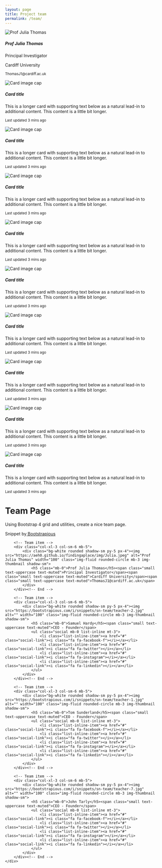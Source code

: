 ```yaml
---
layout: page
title: Project team
permalink: /team/
---
```

<div class="row">
  <div class="col-sm-6">
    <div class="card">
      <div class="ratio ratio-1x1 rounded-circle overflow-hidden">
        <img class="card-img-top img-cover" src="https://aeh0.github.io/findingaplace/img/Julia.jpeg" alt="Prof Julia Thomas">
      </div>
    <div class="card-body">
      <h5 class="card-title">Prof Julia Thomas</h5>
      <p class="card-text">Principal Investigator</p>
      <p class="card-text">Cardiff University</p>
      <p class="card-text"><small class="text-muted">ThomasJ1@cardiff.ac.uk</small></p>
    </div>
    </div>
  </div>
  
  <div class="col-sm-6">
    <div class="card">
      <img class="card-img-top" src="..." alt="Card image cap">
    <div class="card-body">
      <h5 class="card-title">Card title</h5>
      <p class="card-text">This is a longer card with supporting text below as a natural lead-in to additional content. This content is a little bit longer.</p>
      <p class="card-text"><small class="text-muted">Last updated 3 mins ago</small></p>
    </div>
    </div>
  </div>
</div>

<div class="row">
  <div class="col-sm-6">
    <div class="card">
      <img class="card-img-top" src="..." alt="Card image cap">
    <div class="card-body">
      <h5 class="card-title">Card title</h5>
      <p class="card-text">This is a longer card with supporting text below as a natural lead-in to additional content. This content is a little bit longer.</p>
      <p class="card-text"><small class="text-muted">Last updated 3 mins ago</small></p>
    </div>
    </div>
  </div>
  
  <div class="col-sm-6">
    <div class="card">
      <img class="card-img-top" src="..." alt="Card image cap">
    <div class="card-body">
      <h5 class="card-title">Card title</h5>
      <p class="card-text">This is a longer card with supporting text below as a natural lead-in to additional content. This content is a little bit longer.</p>
      <p class="card-text"><small class="text-muted">Last updated 3 mins ago</small></p>
    </div>
    </div>
  </div>
</div>

<div class="row">
  <div class="col-sm-6">
    <div class="card">
      <img class="card-img-top" src="..." alt="Card image cap">
    <div class="card-body">
      <h5 class="card-title">Card title</h5>
      <p class="card-text">This is a longer card with supporting text below as a natural lead-in to additional content. This content is a little bit longer.</p>
      <p class="card-text"><small class="text-muted">Last updated 3 mins ago</small></p>
    </div>
    </div>
  </div>
  
  <div class="col-sm-6">
    <div class="card">
      <img class="card-img-top" src="..." alt="Card image cap">
    <div class="card-body">
      <h5 class="card-title">Card title</h5>
      <p class="card-text">This is a longer card with supporting text below as a natural lead-in to additional content. This content is a little bit longer.</p>
      <p class="card-text"><small class="text-muted">Last updated 3 mins ago</small></p>
    </div>
    </div>
  </div>
</div>

<div class="row">
  <div class="col-sm-6">
    <div class="card">
      <img class="card-img-top" src="..." alt="Card image cap">
    <div class="card-body">
      <h5 class="card-title">Card title</h5>
      <p class="card-text">This is a longer card with supporting text below as a natural lead-in to additional content. This content is a little bit longer.</p>
      <p class="card-text"><small class="text-muted">Last updated 3 mins ago</small></p>
    </div>
    </div>
  </div>
  
  <div class="col-sm-6">
    <div class="card">
      <img class="card-img-top" src="..." alt="Card image cap">
    <div class="card-body">
      <h5 class="card-title">Card title</h5>
      <p class="card-text">This is a longer card with supporting text below as a natural lead-in to additional content. This content is a little bit longer.</p>
      <p class="card-text"><small class="text-muted">Last updated 3 mins ago</small></p>
    </div>
    </div>
  </div>
</div>

<div class="row">
  <div class="col-sm-6">
    <div class="card">
      <img class="card-img-top" src="..." alt="Card image cap">
    <div class="card-body">
      <h5 class="card-title">Card title</h5>
      <p class="card-text">This is a longer card with supporting text below as a natural lead-in to additional content. This content is a little bit longer.</p>
      <p class="card-text"><small class="text-muted">Last updated 3 mins ago</small></p>
    </div>
    </div>
  </div>
  
  <div class="col-sm-6">
    <div class="card">
      <img class="card-img-top" src="..." alt="Card image cap">
    <div class="card-body">
      <h5 class="card-title">Card title</h5>
      <p class="card-text">This is a longer card with supporting text below as a natural lead-in to additional content. This content is a little bit longer.</p>
      <p class="card-text"><small class="text-muted">Last updated 3 mins ago</small></p>
    </div>
    </div>
  </div>
</div>


<div class="container py-5">
    <div class="row text-center text-white">
        <div class="col-lg-8 mx-auto">
            <h1 class="display-4">Team Page</h1>
            <p class="lead mb-0">Using Bootstrap 4 grid and utilities, create a nice team page.</p>
            <p class="lead">Snippet by<a href="https://bootstrapious.com/snippets" class="text-white">
                <u>Bootstrapious</u></a>
            </p>
        </div>
    </div>
</div><!-- End -->


<div class="container">
    <div class="row text-center">

        <!-- Team item -->
        <div class="col-xl-3 col-sm-6 mb-5">
            <div class="bg-white rounded shadow-sm py-5 px-4"><img src="https://aeh0.github.io/findingaplace/img/Julia.jpeg" alt="Prof Julia Thomas" width="100" class="img-fluid rounded-circle mb-3 img-thumbnail shadow-sm">
                <h5 class="mb-0">Prof Julia Thomas</h5><span class="small text-uppercase text-muted">Principal Investigator</span><span class="small text-uppercase text-muted">Cardiff University</span><span class="small text-uppercase text-muted">ThomasJ1@cardiff.ac.uk</span>
            </div>
        </div><!-- End -->

        <!-- Team item -->
        <div class="col-xl-3 col-sm-6 mb-5">
            <div class="bg-white rounded shadow-sm py-5 px-4"><img src="https://bootstrapious.com/i/snippets/sn-team/teacher-2.jpg" alt="" width="100" class="img-fluid rounded-circle mb-3 img-thumbnail shadow-sm">
                <h5 class="mb-0">Samuel Hardy</h5><span class="small text-uppercase text-muted">CEO - Founder</span>
                <ul class="social mb-0 list-inline mt-3">
                    <li class="list-inline-item"><a href="#" class="social-link"><i class="fa fa-facebook-f"></i></a></li>
                    <li class="list-inline-item"><a href="#" class="social-link"><i class="fa fa-twitter"></i></a></li>
                    <li class="list-inline-item"><a href="#" class="social-link"><i class="fa fa-instagram"></i></a></li>
                    <li class="list-inline-item"><a href="#" class="social-link"><i class="fa fa-linkedin"></i></a></li>
                </ul>
            </div>
        </div><!-- End -->

        <!-- Team item -->
        <div class="col-xl-3 col-sm-6 mb-5">
            <div class="bg-white rounded shadow-sm py-5 px-4"><img src="https://bootstrapious.com/i/snippets/sn-team/teacher-1.jpg" alt="" width="100" class="img-fluid rounded-circle mb-3 img-thumbnail shadow-sm">
                <h5 class="mb-0">Tom Sunderland</h5><span class="small text-uppercase text-muted">CEO - Founder</span>
                <ul class="social mb-0 list-inline mt-3">
                    <li class="list-inline-item"><a href="#" class="social-link"><i class="fa fa-facebook-f"></i></a></li>
                    <li class="list-inline-item"><a href="#" class="social-link"><i class="fa fa-twitter"></i></a></li>
                    <li class="list-inline-item"><a href="#" class="social-link"><i class="fa fa-instagram"></i></a></li>
                    <li class="list-inline-item"><a href="#" class="social-link"><i class="fa fa-linkedin"></i></a></li>
                </ul>
            </div>
        </div><!-- End -->

        <!-- Team item -->
        <div class="col-xl-3 col-sm-6 mb-5">
            <div class="bg-white rounded shadow-sm py-5 px-4"><img src="https://bootstrapious.com/i/snippets/sn-team/teacher-7.jpg" alt="" width="100" class="img-fluid rounded-circle mb-3 img-thumbnail shadow-sm">
                <h5 class="mb-0">John Tarly</h5><span class="small text-uppercase text-muted">CEO - Founder</span>
                <ul class="social mb-0 list-inline mt-3">
                    <li class="list-inline-item"><a href="#" class="social-link"><i class="fa fa-facebook-f"></i></a></li>
                    <li class="list-inline-item"><a href="#" class="social-link"><i class="fa fa-twitter"></i></a></li>
                    <li class="list-inline-item"><a href="#" class="social-link"><i class="fa fa-instagram"></i></a></li>
                    <li class="list-inline-item"><a href="#" class="social-link"><i class="fa fa-linkedin"></i></a></li>
                </ul>
            </div>
        </div><!-- End -->
    </div>
</div>
